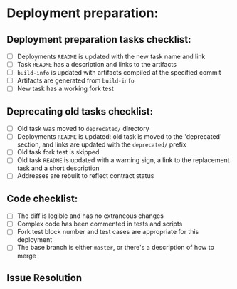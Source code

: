 # Deployment preparation: <!-- Deployment title: contract or feature (e.g. `ManagedPool`) -->

<!-- Specify commit at which `build-info` was generated for this deployment -->

## Deployment preparation tasks checklist:

- [ ] Deployments `README` is updated with the new task name and link
- [ ] Task `README` has a description and links to the artifacts
- [ ] `build-info` is updated with artifacts compiled at the specified commit
- [ ] Artifacts are generated from `build-info`
- [ ] New task has a working fork test <!-- This implies index and input scripts are correct -->

## Deprecating old tasks checklist: <!-- Only if applicable -->

- [ ] Old task was moved to `deprecated/` directory
- [ ] Deployments `README` is updated: old task is moved to the 'deprecated' section, and links are updated with the `deprecated/` prefix
- [ ] Old task fork test is skipped
- [ ] Old task `README` is updated with a warning sign, a link to the replacement task and a short description <!-- Explain why it was deprecated -->
- [ ] Addresses are rebuilt to reflect contract status

## Code checklist:

- [ ] The diff is legible and has no extraneous changes <!-- There shouldn't be any changes to code outside of the deployment task in this PR -->
- [ ] Complex code has been commented in tests and scripts
- [ ] Fork test block number and test cases are appropriate for this deployment
- [ ] The base branch is either `master`, or there's a description of how to merge

## Issue Resolution

<!-- If this PR addresses an issue, note that here: e.g., Closes/Fixes/Resolves #1346. -->

